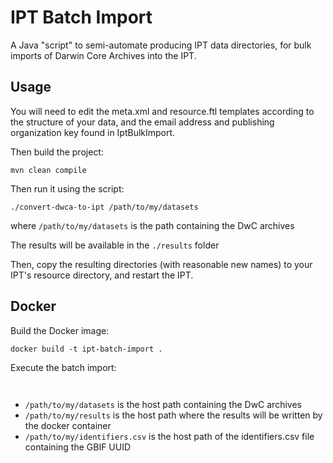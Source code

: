 # IPT Batch Import

A Java "script" to semi-automate producing IPT data directories, for bulk imports of Darwin Core Archives into the IPT.

## Usage

You will need to edit the meta.xml and resource.ftl templates according to the structure of your data, and the
email address and publishing organization key found in IptBulkImport.

Then build the project:

`mvn clean compile`

Then run it using the script:

`./convert-dwca-to-ipt /path/to/my/datasets`

where `/path/to/my/datasets` is the path containing the DwC archives

The results will be available in the `./results` folder
 
Then, copy the resulting directories (with reasonable new names) to your IPT's resource directory, and restart the IPT.

## Docker

Build the Docker image:

`docker build -t ipt-batch-import .`

Execute the batch import:

`
`

* `/path/to/my/datasets` is the host path containing the DwC archives
* `/path/to/my/results` is the host path where the results will be written by the docker container 
* `/path/to/my/identifiers.csv` is the host path of the identifiers.csv file containing the GBIF UUID

